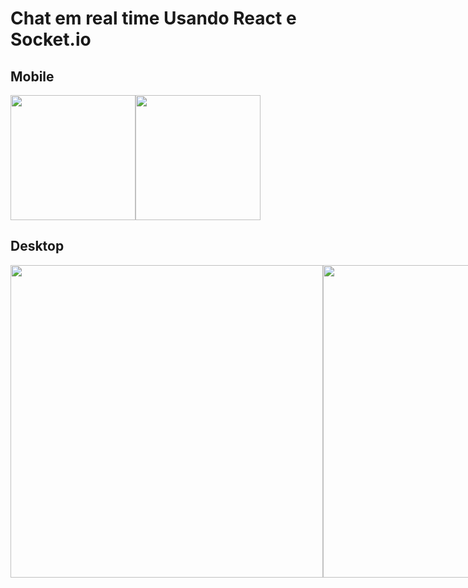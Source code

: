 # Chat em real time Usando React e Socket.io

## Mobile
<div style="display: flex; flex-direction: row">
  <img src="https://i.imgur.com/qOgEk92.jpg" width="200">
  <img src="https://i.imgur.com/JGLxoEC.jpg" width="200">
</div>

## Desktop
<div style="display: flex; flex-direction: row">
  <img src="https://i.imgur.com/CaXR1E2.png" width="500">
  <img src="https://i.imgur.com/PgLbceo.png" width="500">
  <img src="https://i.imgur.com/VdRUSLM.png" width="500">
</div>
